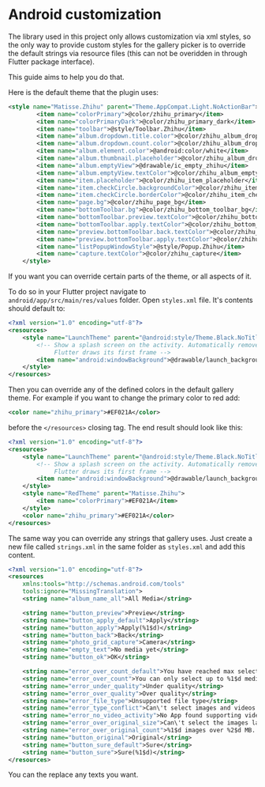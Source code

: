 # Android customization

The library used in this project only allows customization via xml styles, so the only way to provide custom styles for the gallery picker is to override the default strings via resource files (this can not be overidden in through Flutter package interface).

This guide aims to help you do that.

Here is the default theme that the plugin uses:

```xml
<style name="Matisse.Zhihu" parent="Theme.AppCompat.Light.NoActionBar">
        <item name="colorPrimary">@color/zhihu_primary</item>
        <item name="colorPrimaryDark">@color/zhihu_primary_dark</item>
        <item name="toolbar">@style/Toolbar.Zhihu</item>
        <item name="album.dropdown.title.color">@color/zhihu_album_dropdown_title_text</item>
        <item name="album.dropdown.count.color">@color/zhihu_album_dropdown_count_text</item>
        <item name="album.element.color">@android:color/white</item>
        <item name="album.thumbnail.placeholder">@color/zhihu_album_dropdown_thumbnail_placeholder</item>
        <item name="album.emptyView">@drawable/ic_empty_zhihu</item>
        <item name="album.emptyView.textColor">@color/zhihu_album_empty_view</item>
        <item name="item.placeholder">@color/zhihu_item_placeholder</item>
        <item name="item.checkCircle.backgroundColor">@color/zhihu_item_checkCircle_backgroundColor</item>
        <item name="item.checkCircle.borderColor">@color/zhihu_item_checkCircle_borderColor</item>
        <item name="page.bg">@color/zhihu_page_bg</item>
        <item name="bottomToolbar.bg">@color/zhihu_bottom_toolbar_bg</item>
        <item name="bottomToolbar.preview.textColor">@color/zhihu_bottom_toolbar_preview</item>
        <item name="bottomToolbar.apply.textColor">@color/zhihu_bottom_toolbar_apply</item>
        <item name="preview.bottomToolbar.back.textColor">@color/zhihu_preview_bottom_toolbar_back_text</item>
        <item name="preview.bottomToolbar.apply.textColor">@color/zhihu_preview_bottom_toolbar_apply</item>
        <item name="listPopupWindowStyle">@style/Popup.Zhihu</item>
        <item name="capture.textColor">@color/zhihu_capture</item>
    </style>
```

If you want you can override certain parts of the theme, or all aspects of it.

To do so in your Flutter project navigate to `android/app/src/main/res/values` folder. Open `styles.xml` file. It's contents should default to:

```xml
<?xml version="1.0" encoding="utf-8"?>
<resources>
    <style name="LaunchTheme" parent="@android:style/Theme.Black.NoTitleBar">
        <!-- Show a splash screen on the activity. Automatically removed when
             Flutter draws its first frame -->
        <item name="android:windowBackground">@drawable/launch_background</item>
    </style>
</resources>
```

Then you can override any of the defined colors in the default gallery theme. For example if you want to change the primary color to red add:

```xml
<color name="zhihu_primary">#EF021A</color>
```

before the `</resources>` closing tag. The end result should look like this:

```xml
<?xml version="1.0" encoding="utf-8"?>
<resources>
    <style name="LaunchTheme" parent="@android:style/Theme.Black.NoTitleBar">
        <!-- Show a splash screen on the activity. Automatically removed when
             Flutter draws its first frame -->
        <item name="android:windowBackground">@drawable/launch_background</item>
    </style>
    <style name="RedTheme" parent="Matisse.Zhihu">
        <item name="colorPrimary">#EF021A</item>
    </style>
    <color name="zhihu_primary">#EF021A</color>
</resources>
```

The same way you can override any strings that gallery uses. Just create a new file called `strings.xml` in the same folder as `styles.xml` and add this content.

```xml
<?xml version="1.0" encoding="utf-8"?>
<resources
    xmlns:tools="http://schemas.android.com/tools"
    tools:ignore="MissingTranslation">
    <string name="album_name_all">All Media</string>

    <string name="button_preview">Preview</string>
    <string name="button_apply_default">Apply</string>
    <string name="button_apply">Apply(%1$d)</string>
    <string name="button_back">Back</string>
    <string name="photo_grid_capture">Camera</string>
    <string name="empty_text">No media yet</string>
    <string name="button_ok">OK</string>

    <string name="error_over_count_default">You have reached max selectable</string>
    <string name="error_over_count">You can only select up to %1$d media files</string>
    <string name="error_under_quality">Under quality</string>
    <string name="error_over_quality">Over quality</string>
    <string name="error_file_type">Unsupported file type</string>
    <string name="error_type_conflict">Can\'t select images and videos at the same time</string>
    <string name="error_no_video_activity">No App found supporting video preview</string>
    <string name="error_over_original_size">Can\'t select the images larger than %1$d MB</string>
    <string name="error_over_original_count">%1$d images over %2$d MB. Original will be unchecked</string>
    <string name="button_original">Original</string>
    <string name="button_sure_default">Sure</string>
    <string name="button_sure">Sure(%1$d)</string>
</resources>
```

You can the replace any texts you want.